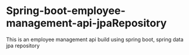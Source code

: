 # Spring-boot-employee-management-api-jpaRepository
This is an employee management api build using spring boot, spring data jpa repository
